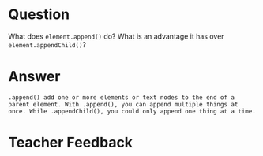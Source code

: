 # Question

What does `element.append()` do? What is an advantage it has over `element.appendChild()`?

# Answer
    .append() add one or more elements or text nodes to the end of a parent element. With .append(), you can append multiple things at once. While .appendChild(), you could only append one thing at a time. 

# Teacher Feedback